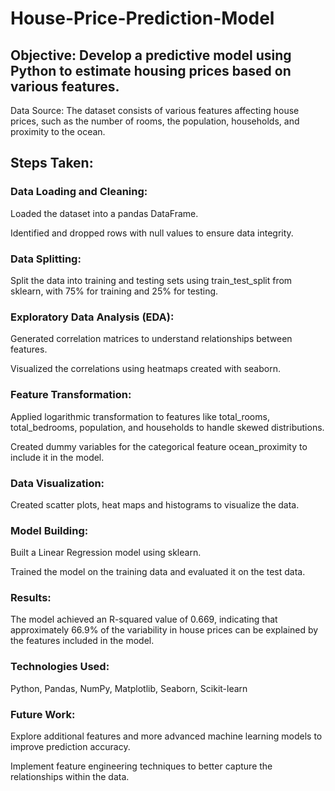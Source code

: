 # House-Price-Prediction-Model
## Objective: Develop a predictive model using Python to estimate housing prices based on various features.

Data Source: The dataset consists of various features affecting house prices, such as the number of rooms, the population, households, and proximity to the ocean.

## Steps Taken:

### Data Loading and Cleaning:

Loaded the dataset into a pandas DataFrame.

Identified and dropped rows with null values to ensure data integrity.

### Data Splitting:

Split the data into training and testing sets using train_test_split from sklearn, with 75% for training and 25% for testing.

### Exploratory Data Analysis (EDA):

Generated correlation matrices to understand relationships between features.

Visualized the correlations using heatmaps created with seaborn.

### Feature Transformation:

Applied logarithmic transformation to features like total_rooms, total_bedrooms, population, and households to handle skewed distributions.

Created dummy variables for the categorical feature ocean_proximity to include it in the model.

### Data Visualization:

Created scatter plots, heat maps and histograms to visualize the data.

### Model Building:

Built a Linear Regression model using sklearn.

Trained the model on the training data and evaluated it on the test data.

### Results:

The model achieved an R-squared value of 0.669, indicating that approximately 66.9% of the variability in house prices can be explained by the features included in the model.

### Technologies Used:

Python, Pandas, NumPy, Matplotlib, Seaborn, Scikit-learn

### Future Work:

Explore additional features and more advanced machine learning models to improve prediction accuracy.

Implement feature engineering techniques to better capture the relationships within the data.
